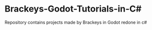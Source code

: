 # Brackeys-Godot-Tutorials-in-C#
Repository contains projects made by Brackeys in Godot redone in c#
